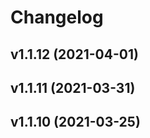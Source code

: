 # Changelog

<!--next-version-placeholder-->

## v1.1.12 (2021-04-01)


## v1.1.11 (2021-03-31)


## v1.1.10 (2021-03-25)

